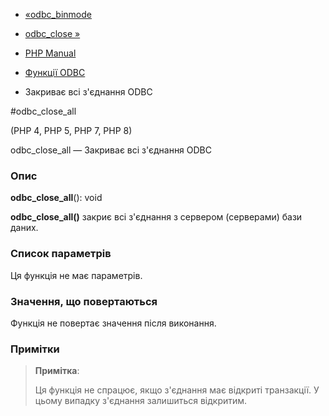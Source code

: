 - [«odbc_binmode](function.odbc-binmode.md)
- [odbc_close »](function.odbc-close.md)

- [PHP Manual](index.md)
- [Функції ODBC](ref.uodbc.md)
- Закриває всі з'єднання ODBC

#odbc_close_all

(PHP 4, PHP 5, PHP 7, PHP 8)

odbc_close_all — Закриває всі з'єднання ODBC

### Опис

**odbc_close_all**(): void

**odbc_close_all()** закриє всі з'єднання з сервером (серверами) бази
даних.

### Список параметрів

Ця функція не має параметрів.

### Значення, що повертаються

Функція не повертає значення після виконання.

### Примітки

> **Примітка**:
>
> Ця функція не спрацює, якщо з'єднання має відкриті транзакції.
> У цьому випадку з'єднання залишиться відкритим.
